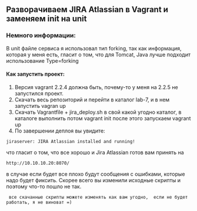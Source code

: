 ## Разворачиваем JIRA Atlassian в Vagrant и заменяем init на unit

### Немного информации:
В unit  файле сервиса я использовал тип forking, так как информация, которая у меня есть, гласит о том, что для Tomcat, Java лучше подходит использование Type=forking

#### Как запустить проект:
1. Версия vagrant 2.2.4 должна быть, почему-то у меня на 2.2.5 не запустился проект.
2. Скачать весь репозиторий и перейти в каталог lab-7, и в нем запустить  vagran up
3. Скачать Vagrantfile + jira_deploy.sh в свой какой угодно каталог, в каталоге  выполнить потом  vagrant init после этого запускаем vagrant up
4. По завершении деплоя вы увидите:
```
jiraserver: JIRA Atlassian installed and running!
```
что гласит о том, что все хорошо и Jira Atlassian готов вам принять на 
```
http://10.10.10.20:8070/
```
в случае если будет все плохо будут сообщения с ошибками, которые надо будет фиксить. Скорее всего вы изменили исходные скрипты и поэтому что-то пошло не так.

```
 все скачанные скрипты можете изменять как вам угодно,  если не будет работать, я не виноват =)
```